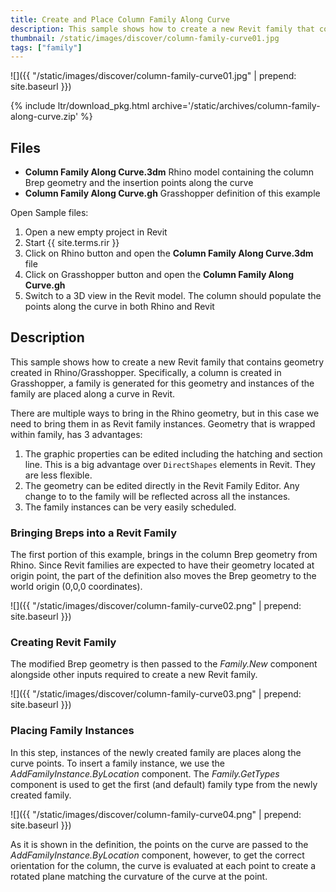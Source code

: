 ```yaml
---
title: Create and Place Column Family Along Curve
description: This sample shows how to create a new Revit family that contains geometry created in Rhino and Grasshopper
thumbnail: /static/images/discover/column-family-curve01.jpg
tags: ["family"]
---
```


<!-- intro video -->
![]({{ "/static/images/discover/column-family-curve01.jpg" | prepend: site.baseurl }})


{% include ltr/download_pkg.html archive='/static/archives/column-family-along-curve.zip' %}


## Files

- **Column Family Along Curve.3dm** Rhino model containing the column Brep geometry and the insertion points along the curve
- **Column Family Along Curve.gh** Grasshopper definition of this example

Open Sample files:

1. Open a new empty project in Revit
2. Start {{ site.terms.rir }}
3. Click on Rhino button and open the **Column Family Along Curve.3dm** file
4. Click on Grasshopper button and open the **Column Family Along Curve.gh**
5. Switch to a 3D view in the Revit model. The column should populate the points along the curve in both Rhino and Revit

## Description

This sample shows how to create a new Revit family that contains geometry created in Rhino/Grasshopper. Specifically, a column is created in Grasshopper, a family is generated for this geometry and instances of the family are placed along a curve in Revit.

There are multiple ways to bring in the Rhino geometry, but in this case we need to bring them in as Revit family instances. Geometry that is wrapped within family, has 3 advantages:

1. The graphic properties can be edited including the hatching and section line. This is a big advantage over `DirectShapes` elements in Revit. They are less flexible.
2. The geometry can be edited directly in the Revit Family Editor. Any change to to the family will be reflected across all the instances.
3. The family instances can be very easily scheduled.


### Bringing Breps into a Revit Family

The first portion of this example, brings in the column Brep geometry from Rhino. Since Revit families are expected to have their geometry located at origin point, the part of the definition also moves the Brep geometry to the world origin (0,0,0 coordinates).

![]({{ "/static/images/discover/column-family-curve02.png" | prepend: site.baseurl }})

### Creating Revit Family

The modified Brep geometry is then passed to the *Family.New* component alongside other inputs required to create a new Revit family.

![]({{ "/static/images/discover/column-family-curve03.png" | prepend: site.baseurl }})


### Placing Family Instances

In this step, instances of the newly created family are places along the curve points. To insert a family instance, we use the *AddFamilyInstance.ByLocation* component. The *Family.GetTypes* component is used to get the first (and default) family type from the newly created family.

![]({{ "/static/images/discover/column-family-curve04.png" | prepend: site.baseurl }})

As it is shown in the definition, the points on the curve are passed to the *AddFamilyInstance.ByLocation* component, however, to get the correct orientation for the column, the curve is evaluated at each point to create a rotated plane matching the curvature of the curve at the point.
